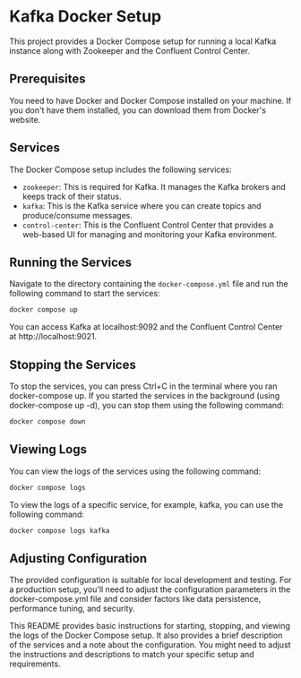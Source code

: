 # Kafka Docker Setup

This project provides a Docker Compose setup for running a local Kafka instance along with Zookeeper and the Confluent Control Center.

## Prerequisites

You need to have Docker and Docker Compose installed on your machine. If you don't have them installed, you can download them from Docker's website.

## Services

The Docker Compose setup includes the following services:

* `zookeeper`: This is required for Kafka. It manages the Kafka brokers and keeps track of their status.
* `kafka`: This is the Kafka service where you can create topics and produce/consume messages.
* `control-center`: This is the Confluent Control Center that provides a web-based UI for managing and monitoring your Kafka environment.

## Running the Services

Navigate to the directory containing the `docker-compose.yml` file and run the following command to start the services:

```bash
docker compose up
```

You can access Kafka at localhost:9092 and the Confluent Control Center at http://localhost:9021.

## Stopping the Services
To stop the services, you can press Ctrl+C in the terminal where you ran docker-compose up. If you started the services in the background (using docker-compose up -d), you can stop them using the following command:
```bash
docker compose down
```

## Viewing Logs
You can view the logs of the services using the following command:
```bash
docker compose logs
```

To view the logs of a specific service, for example, kafka, you can use the following command:
```bash
docker compose logs kafka
```

## Adjusting Configuration
The provided configuration is suitable for local development and testing. For a production setup, you'll need to adjust the configuration parameters in the docker-compose.yml file and consider factors like data persistence, performance tuning, and security.

This README provides basic instructions for starting, stopping, and viewing the logs of the Docker Compose setup. It also provides a brief description of the services and a note about the configuration. You might need to adjust the instructions and descriptions to match your specific setup and requirements.


